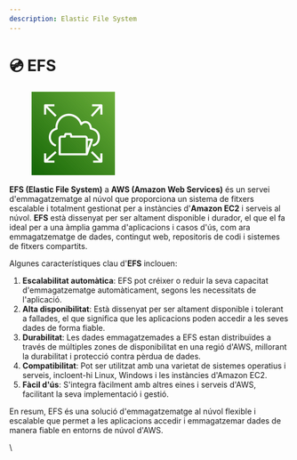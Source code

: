 ```yaml
---
description: Elastic File System
---
```


# 💿 EFS

<figure><img src=".gitbook/assets/image (7).png" alt="" width="150"><figcaption></figcaption></figure>

**EFS (Elastic File System)** a **AWS (Amazon Web Services)** és un servei d'emmagatzematge al núvol que proporciona un sistema de fitxers escalable i totalment gestionat per a instàncies d'**Amazon EC2** i serveis al núvol. **EFS** està dissenyat per ser altament disponible i durador, el que el fa ideal per a una àmplia gamma d'aplicacions i casos d'ús, com ara emmagatzematge de dades, contingut web, repositoris de codi i sistemes de fitxers compartits.

Algunes característiques clau d'**EFS** inclouen:

1. **Escalabilitat automàtica**: EFS pot créixer o reduir la seva capacitat d'emmagatzematge automàticament, segons les necessitats de l'aplicació.
2. **Alta disponibilitat**: Està dissenyat per ser altament disponible i tolerant a fallades, el que significa que les aplicacions poden accedir a les seves dades de forma fiable.
3. **Durabilitat**: Les dades emmagatzemades a EFS estan distribuïdes a través de múltiples zones de disponibilitat en una regió d'AWS, millorant la durabilitat i protecció contra pèrdua de dades.
4. **Compatibilitat**: Pot ser utilitzat amb una varietat de sistemes operatius i serveis, incloent-hi Linux, Windows i les instàncies d'Amazon EC2.
5. **Fàcil d'ús**: S'integra fàcilment amb altres eines i serveis d'AWS, facilitant la seva implementació i gestió.

En resum, EFS és una solució d'emmagatzematge al núvol flexible i escalable que permet a les aplicacions accedir i emmagatzemar dades de manera fiable en entorns de núvol d'AWS.

\
